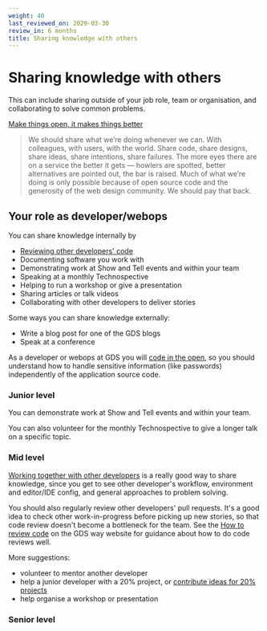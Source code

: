 ```yaml
---
weight: 40
last_reviewed_on: 2020-03-30
review_in: 6 months
title: Sharing knowledge with others
---
```


# Sharing knowledge with others
This can include sharing outside of your job role, team or organisation, and collaborating to solve common problems.

[Make things open, it makes things better](https://www.gov.uk/design-principles#tenth)

> We should share what we’re doing whenever we can. With colleagues, with users, with the world. Share code, share designs, share ideas, share intentions, share failures. The more eyes there are on a service the better it gets — howlers are spotted, better alternatives are pointed out, the bar is raised.
Much of what we’re doing is only possible because of open source code and the generosity of the web design community. We should pay that back.

## Your role as developer/webops
You can share knowledge internally by

- [Reviewing other developers' code](/resources/other/code-reviews.html)
- Documenting software you work with
- Demonstrating work at Show and Tell events and within your team
- Speaking at a monthly Technospective
- Helping to run a workshop or give a presentation
- Sharing articles or talk videos
- Collaborating with other developers to deliver stories

Some ways you can share knowledge externally:

- Write a blog post for one of the GDS blogs
- Speak at a conference

As a developer or webops at GDS you will [code in the open](https://gds-way.cloudapps.digital/standards/source-code.html#source-code), so you should understand how to handle sensitive information (like passwords) independently of the application source code.

### Junior level

You can demonstrate work at Show and Tell events and within your team.

You can also volunteer for the monthly Technospective to give a longer talk on a specific topic.

### Mid level

[Working together with other developers](/career-path/leading-and-communicating/pair-programming.html) is a really good way to share knowledge, since you get to see other developer's workflow, environment and editor/IDE config, and general approaches to problem solving.

You should also regularly review other developers' pull requests. It's a good idea to check other work-in-progress before picking up new stories, so that code review doesn't become a bottleneck for the team. See the [How to review code](https://gds-way.cloudapps.digital/manuals/code-review-guidelines.html) on the GDS way website for guidance about how to do code reviews well.

More suggestions:

- volunteer to mentor another developer
- help a junior developer with a 20% project, or [contribute ideas for 20% projects](https://docs.google.com/a/digital.cabinet-office.gov.uk/forms/d/e/1FAIpQLSeG8FP4mkaM1XYoY4rghgP7cUCXzLWNB849voZLVDGaWOxLQg/viewform)
- help organise a workshop or presentation

### Senior level
